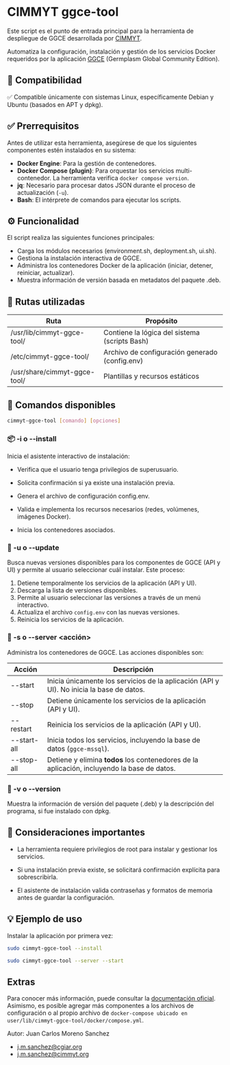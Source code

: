 # CIMMYT ggce-tool

Este script es el punto de entrada principal para la herramienta de despliegue de GGCE desarrollada por [CIMMYT](https://www.cimmyt.org).

Automatiza la configuración, instalación y gestión de los servicios Docker requeridos por la aplicación [GGCE](https://ggce.genesys-pgr.org) (Germplasm Global Community Edition).

## 📌 Compatibilidad
✅ Compatible únicamente con sistemas Linux, específicamente Debian y Ubuntu (basados en APT y dpkg).

## ✅ Prerrequisitos

Antes de utilizar esta herramienta, asegúrese de que los siguientes componentes estén instalados en su sistema:

-   **Docker Engine**: Para la gestión de contenedores.
-   **Docker Compose (plugin)**: Para orquestar los servicios multi-contenedor. La herramienta verifica `docker compose version`.
-   **jq**: Necesario para procesar datos JSON durante el proceso de actualización (`-u`).
-   **Bash**: El intérprete de comandos para ejecutar los scripts.

## ⚙️ Funcionalidad
El script realiza las siguientes funciones principales:

*   Carga los módulos necesarios (environment.sh, deployment.sh, ui.sh).
*   Gestiona la instalación interactiva de GGCE.
*   Administra los contenedores Docker de la aplicación (iniciar, detener, reiniciar, actualizar).
*   Muestra información de versión basada en metadatos del paquete .deb.

## 📁 Rutas utilizadas
|Ruta	|Propósito|
|---|---|
|/usr/lib/cimmyt-ggce-tool/	|Contiene la lógica del sistema (scripts Bash)|
|/etc/cimmyt-ggce-tool/	|Archivo de configuración generado (config.env)|
|/usr/share/cimmyt-ggce-tool/|	Plantillas y recursos estáticos|

## 🚀 Comandos disponibles
```bash
cimmyt-ggce-tool [comando] [opciones]
```
### 📦 -i o --install
Inicia el asistente interactivo de instalación:

* Verifica que el usuario tenga privilegios de superusuario.

* Solicita confirmación si ya existe una instalación previa.

* Genera el archivo de configuración config.env.

* Valida e implementa los recursos necesarios (redes, volúmenes, imágenes Docker).

* Inicia los contenedores asociados.

### 🔄 -u o --update
Busca nuevas versiones disponibles para los componentes de GGCE (API y UI) y permite al usuario seleccionar cuál instalar. Este proceso:
1.  Detiene temporalmente los servicios de la aplicación (API y UI).
2.  Descarga la lista de versiones disponibles.
3.  Permite al usuario seleccionar las versiones a través de un menú interactivo.
4.  Actualiza el archivo `config.env` con las nuevas versiones.
5.  Reinicia los servicios de la aplicación.

### 🔧 -s o --server <acción>
Administra los contenedores de GGCE. Las acciones disponibles son:

|Acción	|Descripción|
|---|---|
|--start |	Inicia únicamente los servicios de la aplicación (API y UI). No inicia la base de datos.|
|--stop |	Detiene únicamente los servicios de la aplicación (API y UI).|
|--restart |	Reinicia los servicios de la aplicación (API y UI).|
|--start-all | Inicia todos los servicios, incluyendo la base de datos (`ggce-mssql`).|
|--stop-all | Detiene y elimina **todos** los contenedores de la aplicación, incluyendo la base de datos.|

### 📄 -v o --version
Muestra la información de versión del paquete (.deb) y la descripción del programa, si fue instalado con dpkg.

## 🛑 Consideraciones importantes
* La herramienta requiere privilegios de root para instalar y gestionar los servicios.

* Si una instalación previa existe, se solicitará confirmación explícita para sobrescribirla.

* El asistente de instalación valida contraseñas y formatos de memoria antes de guardar la configuración.

## 💡 Ejemplo de uso
Instalar la aplicación por primera vez:
```bash
sudo cimmyt-ggce-tool --install
```
```bash
sudo cimmyt-ggce-tool --server --start
```

## Extras

Para conocer más información, puede consultar la [documentación oficial](https://ggce.genesys-pgr.org/docs/install/). Asimismo, es posible agregar más componentes a los archivos de configuración o al propio archivo de `docker-compose ubicado en user/lib/cimmyt-ggce-tool/docker/compose.yml`.


Autor: Juan Carlos Moreno Sanchez 
* <j.m.sanchez@cgiar.org> 
* <j.m.sanchez@cimmyt.org>